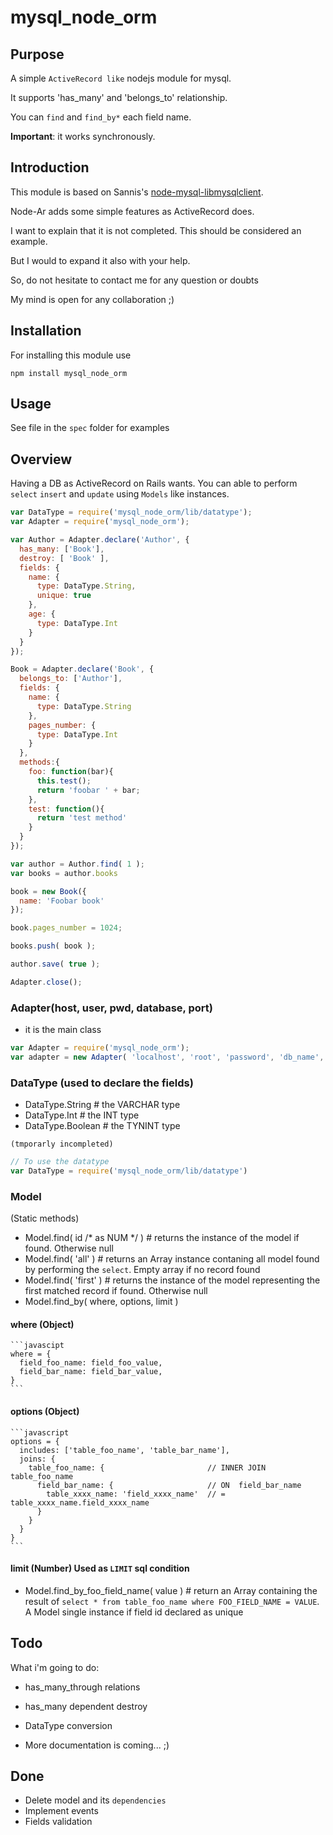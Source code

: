 # mysql_node_orm

## Purpose

A simple `ActiveRecord like` nodejs module for mysql.

It supports 'has_many' and 'belongs_to' relationship.

You can `find` and `find_by*` each field name.

**Important**: it works synchronously.

## Introduction

This module is based on Sannis's [node-mysql-libmysqlclient](https://github.com/Sannis/node-mysql-libmysqlclient).

Node-Ar adds some simple features as ActiveRecord does.

I want to explain that it is not completed. This should be considered an example.

But I would to expand it also with your help.

So, do not hesitate to contact me for any question or doubts

My mind is open for any collaboration ;)

## Installation

For installing this module use

```
npm install mysql_node_orm
```

## Usage

See file in the `spec` folder for examples


## Overview
Having a DB as ActiveRecord on Rails wants.
You can able to perform `select` `insert` and `update` using `Models` like instances.

```javascript
var DataType = require('mysql_node_orm/lib/datatype');
var Adapter = require('mysql_node_orm');

var Author = Adapter.declare('Author', {
  has_many: ['Book'],
  destroy: [ 'Book' ],
  fields: {
    name: {
      type: DataType.String,
      unique: true
    },
    age: {
      type: DataType.Int
    }
  }
});

Book = Adapter.declare('Book', {
  belongs_to: ['Author'],
  fields: {
    name: {
      type: DataType.String
    },
    pages_number: {
      type: DataType.Int
    }
  },
  methods:{
    foo: function(bar){
      this.test();
      return 'foobar ' + bar;
    },
    test: function(){
      return 'test method'
    }
  }
});

var author = Author.find( 1 );
var books = author.books

book = new Book({
  name: 'Foobar book'
});

book.pages_number = 1024;

books.push( book );

author.save( true );

Adapter.close();
```


### Adapter(host, user, pwd, database, port)
* it is the main class

```javascript
var Adapter = require('mysql_node_orm');
var adapter = new Adapter( 'localhost', 'root', 'password', 'db_name', 3306);
```


### DataType (used to declare the fields)
* DataType.String           # the VARCHAR type
* DataType.Int              # the INT type
* DataType.Boolean          # the TYNINT type

`(tmporarly incompleted)`

```javascript
// To use the datatype
var DataType = require('mysql_node_orm/lib/datatype')
```

### Model

(Static methods)

* Model.find( id /* as NUM */ )   # returns the instance of the model if found. Otherwise null
* Model.find( 'all' )             # returns an Array instance contaning all model found by performing the `select`. Empty array if no record found
* Model.find( 'first' )           # returns the instance of the model representing the first matched record if found. Otherwise null
* Model.find_by( where, options, limit )
#### where (Object)
    ```javascipt
    where = {
      field_foo_name: field_foo_value,
      field_bar_name: field_bar_value,
    }
    ```
#### options (Object)
    ```javascript
    options = {
      includes: ['table_foo_name', 'table_bar_name'],
      joins: {
        table_foo_name: {                       // INNER JOIN table_foo_name
          field_bar_name: {                     // ON  field_bar_name
            table_xxxx_name: 'field_xxxx_name'  // = table_xxxx_name.field_xxxx_name
          }
        }
      }
    }
    ```
#### limit (Number)    Used as `LIMIT` sql condition

* Model.find_by_foo_field_name( value )     # return an Array containing the result of `select * from table_foo_name where FOO_FIELD_NAME = VALUE`. A Model single instance if field id declared as unique


## Todo

What i'm going to do:

* has_many_through relations
* has_many dependent destroy
* DataType conversion

* More documentation is coming... ;)


## Done
* Delete model and its `dependencies`
* Implement events
* Fields validation